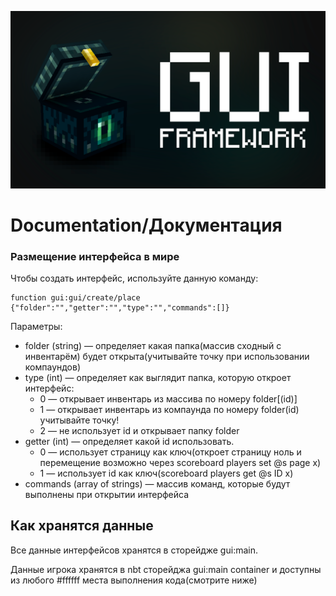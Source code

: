 ![ ](./pictures/framework.png)
# Documentation/Документация 
### Размещение интерфейса в мире
Чтобы создать интерфейс, используйте данную команду:
```mcfunction
function gui:gui/create/place {"folder":"","getter":"","type":"","commands":[]}
```
Параметры:
* folder (string) — определяет какая папка(массив сходный с инвентарём) будет открыта(учитывайте точку при использовании компаундов)
* type (int) — определяет как выглядит папка, которую откроет интерфейс:
    * 0 — открывает инвентарь из массива по номеру folder[(id)]
    * 1 — открывает инвентарь из компаунда по номеру folder(id) учитывайте точку!
    * 2 — не использует id и открывает папку folder
* getter (int) — определяет какой id использовать.
    * 0 — использует страницу как ключ(откроет страницу ноль и перемещение возможно через scoreboard players set @s page x)
    * 1 — использует id как ключ(scoreboard players get @s ID x)
* commands (array of strings) — массив команд, которые будут выполнены при открытии интерфейса

## Как хранятся данные
Все данные интерфейсов хранятся в сторейдже gui:main.


Данные игрока хранятся в nbt сторейджа gui:main container и доступны из любого #ffffff места выполнения кода(смотрите ниже)



[def]: https://drive.google.com/file/d/1lCUV4fAXYKCIGSdXwl0E2UDmqd-5vR-h/view?usp=sharing